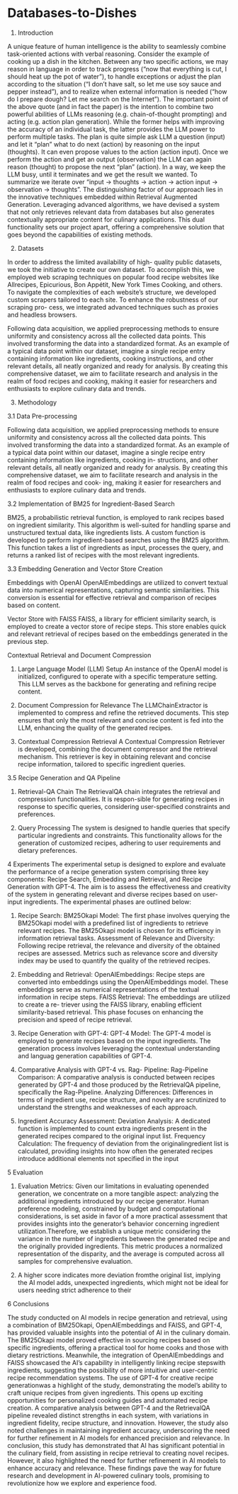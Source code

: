# Databases-to-Dishes

1. Introduction

A unique feature of human intelligence is the ability to seamlessly combine task-oriented actions with verbal reasoning. Consider the example of cooking up a dish in the kitchen. Between any two specific actions, we may reason in language in order to track progress (“now that everything is cut, I should heat up the pot of water”), to handle exceptions or adjust the plan according to the situation (“I don’t have salt, so let me use soy sauce and pepper instead”), and to realize when external information is needed (“how do I prepare dough? Let me search on the Internet”). The important point of the above quote (and in fact the paper) is the intention to combine two powerful abilities of LLMs reasoning (e.g. chain-of-thought prompting) and acting (e.g. action plan generation). While the former helps with improving the accuracy of an individual task, the latter provides the LLM power to perform multiple tasks. The plan is quite simple ask LLM a question (input) and let it “plan” what to do next (action) by reasoning on the input (thoughts). It can even propose values to the action (action input). Once we perform the action and get an output (observation) the LLM can again reason (thought) to propose the next “plan” (action). In a way, we keep the LLM busy, until it terminates and we get the result we wanted. To summarize we iterate over “input → thoughts → action → action input → observation → thoughts”.
The distinguishing factor of our approach lies in the innovative techniques embedded within Retrieval Augmented Generation. Leveraging advanced algorithms, we have devised a system that not only retrieves relevant data from databases but also generates contextually appropriate content for culinary applications. This dual functionality sets our project apart, offering a comprehensive solution that goes beyond the capabilities of existing methods.

2. Datasets

In order to address the limited availability of high- quality public datasets, we took the initiative to create our own dataset. To accomplish this, we employed web scraping techniques on popular food recipe websites like Allrecipes, Epicurious, Bon Appétit, New York Times Cooking, and others. To navigate the complexities of each website’s structure, we developed custom scrapers tailored to each site. To enhance the robustness of our scraping pro- cess, we integrated advanced techniques such as proxies and headless browsers.

Following data acquisition, we applied preprocessing methods to ensure uniformity and consistency across all the collected data points. This involved transforming the data into a standardized format. As an example of a typical data point within our dataset, imagine a single recipe entry containing information like ingredients, cooking instructions, and other relevant details, all neatly organized and ready for analysis. By creating this comprehensive dataset, we aim to facilitate research and analysis in the realm of food recipes and cooking, making it easier for researchers and enthusiasts to explore culinary data and trends.


3. Methodology

3.1 Data Pre-processing

Following data acquisition, we applied preprocessing methods to ensure uniformity and consistency across all the collected data points. This involved transforming the data into a standardized format. As an example of a typical data point within our dataset, imagine a single recipe entry containing information like ingredients, cooking in- structions, and other relevant details, all neatly organized and ready for analysis. By creating this comprehensive dataset, we aim to facilitate research and analysis in the realm of food recipes and cook- ing, making it easier for researchers and enthusiasts to explore culinary data and trends.

3.2 Implementation of BM25 for Ingredient-Based Search

BM25, a probabilistic retrieval function, is employed to rank recipes based on ingredient similarity. This algorithm is well-suited for handling sparse and unstructured textual data, like ingredients lists.
A custom function is developed to perform ingredient-based searches using the BM25 algorithm. This function takes a list of ingredients as input, processes the query, and returns a ranked list of recipes with the most relevant ingredients.

3.3 Embedding Generation and Vector Store Creation

Embeddings with OpenAI
OpenAIEmbeddings are utilized to convert textual data into numerical representations, capturing semantic similarities. This conversion is essential for effective retrieval and comparison of recipes based on content.

Vector Store with FAISS
FAISS, a library for efficient similarity search, is employed to create a vector store of recipe steps. This store enables quick and relevant retrieval of recipes based on the embeddings generated in the previous step.


Contextual Retrieval and Document Compression

1. Large Language Model (LLM) Setup
An instance of the OpenAI model is initialized, configured to operate with a specific temperature setting. This LLM serves as the backbone for generating and refining recipe content.

2. Document Compression for Relevance
The LLMChainExtractor is implemented to compress and refine the retrieved documents. This step ensures that only the most relevant and concise content is fed into the LLM, enhancing the quality of the generated recipes.

3. Contextual Compression Retrieval
A Contextual Compression Retriever is developed, combining the document compressor and the retrieval mechanism. This retriever is key in obtaining relevant and concise recipe information, tailored to specific ingredient queries.


3.5 Recipe Generation and QA Pipeline

1. Retrieval-QA Chain
The RetrievalQA chain integrates the retrieval and compression functionalities. It is respon-sible for generating recipes in response to specific queries, considering user-specified constraints and preferences.

3. Query Processing
The system is designed to handle queries that specify particular ingredients and constraints. This functionality allows for the generation of customized recipes, adhering to user requirements and dietary preferences.

4 Experiments
The experimental setup is designed to explore and evaluate the performance of a recipe generation system comprising three key components: Recipe Search, Embedding and Retrieval, and Recipe Generation with GPT-4. The aim is to assess the effectiveness and creativity of the system in generating relevant and diverse recipes based on user-input ingredients. The experimental phases are outlined below:

1. Recipe Search:
BM25Okapi Model: The first phase involves querying the BM25Okapi model with a predefined list of ingredients to retrieve relevant
recipes. The BM25Okapi model is chosen for its efficiency in information retrieval tasks. Assessment of Relevance and Diversity: Following recipe retrieval, the relevance and diversity of the obtained recipes are assessed. Metrics such as relevance score and diversity index may be used to quantify the quality of the retrieved recipes.

2. Embedding and Retrieval:
OpenAIEmbeddings: Recipe steps are converted into embeddings using the OpenAIEmbeddings model. These embeddings serve as
numerical representations of the textual information in recipe steps. FAISS Retrieval: The embeddings are utilized to create a re-
triever using the FAISS library, enabling efficient similarity-based retrieval. This phase focuses on enhancing the precision and speed of recipe retrieval.

3. Recipe Generation with GPT-4:
GPT-4 Model: The GPT-4 model is employed to generate recipes based on the input ingredients. The generation process involves leveraging the contextual understanding and languag generation capabilities of GPT-4.

4. Comparative Analysis with GPT-4 vs. Rag-
Pipeline:
Rag-Pipeline Comparison: A comparative analysis is conducted between recipes generated by GPT-4 and those produced by the
RetrievalQA pipeline, specifically the Rag-Pipeline. Analyzing Differences: Differences in terms of ingredient use, recipe structure, and novelty are scrutinized to understand the strengths and weaknesses of each approach.

6. Ingredient Accuracy Assessment:
Deviation Analysis: A dedicated function is implemented to count extra ingredients present in the generated recipes compared to
the original input list. Frequency Calculation: The frequency of deviation from the originalingredient list is calculated, providing insights into how often the generated recipes introduce additional elements not specified in the input

5 Evaluation

1. Evaluation Metrics:
Given our limitations in evaluating openended generation, we concentrate on a more tangible aspect: analyzing the additional ingredients introduced by our recipe generator. Human preference modeling, constrained by budget and computational considerations, is set aside in favor of a more practical assessment that provides insights into the generator’s behavior concerning ingredient utilization.Therefore, we establish a unique metric considering the variance in the number of ingredients between the generated recipe and the originally provided ingredients. This metric produces a normalized representation of the disparity, and the average is computed across all samples for comprehensive evaluation.


2. A higher score indicates more deviation fromthe original list, implying the AI model adds, unexpected ingredients, which might not be ideal for users needing strict adherence to their

6 Conclusions

The study conducted on AI models in recipe generation and retrieval, using a combination of BM25Okapi, OpenAIEmbeddings and FAISS, and GPT-4, has provided valuable insights into the potential of AI in the culinary domain. The BM25Okapi model proved effective in sourcing recipes based on specific ingredients, offering a practical tool for home cooks and those with dietary restrictions. Meanwhile, the integration of OpenAIEmbeddings and FAISS showcased the AI’s capability in intelligently linking recipe stepswith ingredients, suggesting the possibility of more intuitive and user-centric recipe recommendation systems.
The use of GPT-4 for creative recipe generationwas a highlight of the study, demonstrating the model’s ability to craft unique recipes from given ingredients. This opens up exciting opportunities for personalized cooking guides and automated recipe creation. A comparative analysis between GPT-4 and the RetrievalQA pipeline revealed distinct strengths in each system, with variations in
ingredient fidelity, recipe structure, and innovation.
However, the study also noted challenges in maintaining ingredient accuracy, underscoring the need for further refinement in AI models for enhanced precision and relevance. In conclusion, this study has demonstrated that AI has significant potential in the culinary field, from assisting in recipe retrieval to creating novel recipes.
However, it also highlighted the need for further refinement in AI models to enhance accuracy and relevance. These findings pave the way for future research and development in AI-powered culinary tools, promising to revolutionize how we explore and experience food.
